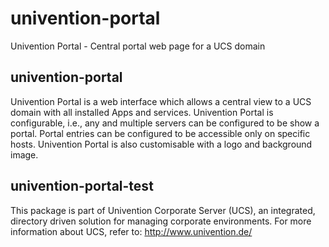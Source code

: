 # univention-portal
Univention Portal - Central portal web page for a UCS domain

## univention-portal
Univention Portal is a web interface which allows a central view to a UCS domain with all installed Apps and services. Univention Portal is configurable, i.e., any and multiple servers can be configured to be show a portal. Portal entries can be configured to be accessible only on specific hosts. Univention Portal is also customisable with a logo and background image.

## univention-portal-test
This package is part of Univention Corporate Server (UCS), an integrated, directory driven solution for managing corporate environments. For more information about UCS, refer to: http://www.univention.de/
